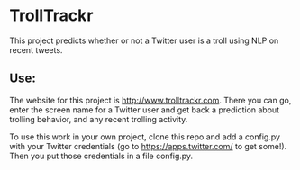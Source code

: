 # TrollTrackr

This project predicts whether or not a Twitter user is a troll using NLP on recent tweets.

## Use:
The website for this project is http://www.trolltrackr.com. There you can go, enter the screen name for a Twitter user and get 
back a prediction about trolling behavior, and any recent trolling activity.

To use this work in your own project, clone this repo and add a config.py with your Twitter credentials (go to https://apps.twitter.com/ to get some!). Then you put those credentials in a file config.py.
